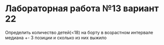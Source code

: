 # Лабораторная работа №13 вариант 22
Определить количество детей(<18) на борту в возрастном интервале
медиана +- 3 позиции и сколько из них выжило
